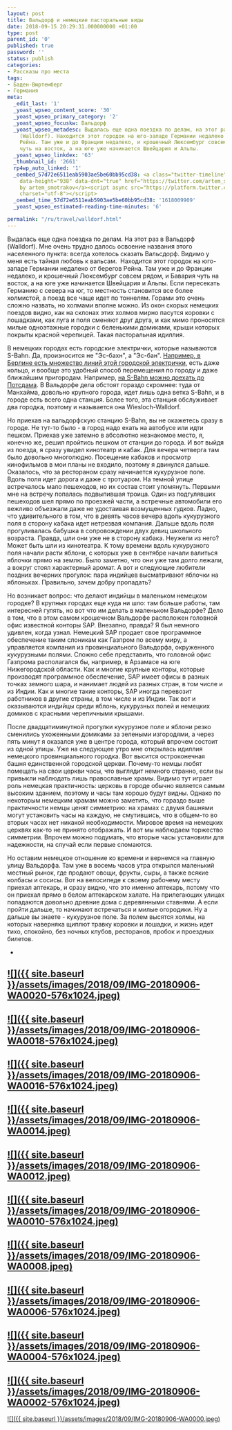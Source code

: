 ```yaml
---
layout: post
title: Вальдорф и немецкие пасторальные виды
date: 2018-09-15 20:29:31.000000000 +01:00
type: post
parent_id: '0'
published: true
password: ''
status: publish
categories:
- Рассказы про места
tags:
- Баден-Вюртемберг
- Германия
meta:
  _edit_last: '1'
  _yoast_wpseo_content_score: '30'
  _yoast_wpseo_primary_category: '2'
  _yoast_wpseo_focuskw: Вальдорф
  _yoast_wpseo_metadesc: Выдалась еще одна поездка по делам, на этот раз в Вальдорф
    (Walldorf). Находится этот городок на юго-западе Германии недалеко от берегов
    Рейна. Там уже и до Франции недалеко, и крошечный Люксембург совсем рядом, Бавария
    чуть на восток, а на юге уже начинается Швейцария и Альпы.
  _yoast_wpseo_linkdex: '63'
  _thumbnail_id: '2661'
  rp4wp_auto_linked: '1'
  _oembed_57d72e6511eab5903ae5be60bb95cd38: <a class="twitter-timeline" data-width="625"
    data-height="938" data-dnt="true" href="https://twitter.com/artem_smotrakov?ref_src=twsrc%5Etfw">Tweets
    by artem_smotrakov</a><script async src="https://platform.twitter.com/widgets.js"
    charset="utf-8"></script>
  _oembed_time_57d72e6511eab5903ae5be60bb95cd38: '1618009909'
  _yoast_wpseo_estimated-reading-time-minutes: '6'

permalink: "/ru/travel/walldorf.html"
---
```

Выдалась еще одна поездка по делам. На этот раз в Вальдорф (Walldorf). Мне очень трудно далось освоение названия этого населенного пункта: всегда хотелось сказать Вальсдорф. Видимо у меня есть тайная любовь к вальсам.&nbsp; Находится этот городок на юго-западе Германии недалеко от берегов Рейна. Там уже и до Франции недалеко, и крошечный Люксембург совсем рядом, и Бавария чуть на восток, а на юге уже начинается Швейцария и Альпы. Если пересекать Германию с севера на юг, то местность становится все более холмистой, а поезд все чаще идет по тоннелям. Горами это очень сложно назвать, но холмами вполне можно. Из окон скорых немецких поездов видно, как на склонах этих холмов мирно пасутся коровки с лошадками, как луга и поля сменяют друг друга, и как мимо проносятся милые одноэтажные городки с беленькими домиками, крыши которых покрыты красной черепицей. Такая пасторальная идиллия.



В немецких городах есть городские электрички, которые называются S-Bahn. Да, произносится не "Эс-бахн", а "Эс-бан". [Например, в Берлине есть множество линий этой городской электрички](/ru/travel/berlin-part-two.html), есть даже кольцо, и вообще это удобный способ перемещения по городу и даже ближайшим пригородам. Например, [на S-Bahn можно доехать до Потсдама](/ru/travel/potsdam.html). В Вальдорфе дела обстоят гораздо скромнее: туда от Манхайма, довольно крупного города, идет лишь одна ветка S-Bahn, и в городе есть всего одна станция. Более того, эта станция обслуживает два городка, поэтому и называется она Wiesloch-Walldorf.

Но приехав на вальдорфскую станцию S-Bahn, вы не окажетесь сразу в городе. Не тут-то было - в город надо ехать на автобусе или идти пешком. Приехав уже затемно в абсолютно незнакомое место, я, конечно же, решил пройтись пешком от станции до города. И вот выйдя из поезда, я сразу увидел кинотеатр и кабак. Для вечера четверга там было довольно многолюдно. Посещение кабаков и просмотр кинофильмов в мои планы не входило, поэтому я двинулся дальше. Оказалось, что за рестораном сразу начинается кукурузное поле. Вдоль поля идет дорога и даже с тротуаром. На темной улице встречалось мало пешеходов, но их состав стоит упомянуть. Первыми мне на встречу попалась подвыпившая троица. Один из подгулявших пешеходов шел прямо по проезжей части, а встречные автомобили его вежливо объезжали даже не удостаивая возмущенных гудков. Ладно, что удивительного в том, что в девять часов вечера вдоль кукурузного поля в сторону кабака идет нетрезвая компания. Дальше вдоль поля прогуливалась бабушка в сопровождении двух девиц школьного возраста. Правда, шли они уже не в сторону кабака. Неужели из него? Может быть шли из кинотеатра. К тому времени вдоль кукурузного поля начали расти яблони, с которых уже в сентябре начали валиться яблочки прямо на землю. Было заметно, что они уже там долго лежали, а вокруг стоял характерный аромат. А вот и следующие любители поздних вечерних прогулок: пара индийцев высматривают яблочки на яблоньках. Правильно, зачем добру пропадать?

Но возникает вопрос: что делают индийцы в маленьком немецком городке? В крупных городах еще куда ни шло: там больше работы, там интересней гулять, но вот что им делать в маленьком Вальдорфе? Дело в том, что в этом самом крошечном Вальдорфе расположен головной офис известной конторы SAP. Внезапно, правда? Я был немного удивлен, когда узнал. Немецкий SAP продает свое программное обеспечение таким слоникам как Газпром по всему миру, а управляется компания из провинциального Вальдорфа, окруженного кукурузными полями.&nbsp;Сложно себе представить, что головной офис Газпрома располагался бы, например, в Арзамасе на юге Нижегородской области. Как и многие крупные конторы, которые производят программное обеспечение, SAP имеет офисы в разных точках земного шара, и нанимает людей из разных стран, в том числе и из Индии. Как и многие такие конторы, SAP иногда перевозит работников в другие страны, в том числе и из Индии. Так вот и оказываются индийцы среди яблонь, кукурузных полей и немецких домиков с красными черепичными крышами.

После двадцатиминутной прогулки кукурузное поле и яблони резко сменились ухоженными домиками за зелеными изгородями, а через пять минут я оказался уже в центре города, который впрочем состоит из одной улицы. Уже на следующее утро мне открылась идиллия немецкого провинциального городка. Вот высится остроконечная башня единственной городской церкви. Почему-то немцы любят помещать на свои церкви часы, что выглядит немного странно, если вы привыкли наблюдать лишь православные храмы. Видимо тут играет роль немецкая практичность: церковь в городе обычно является самым высоким зданием, поэтому и часы там хорошо будут видны. Однако по некоторым немецким храмам можно заметить, что гораздо выше практичности немцы ценят симметрию: на храмах с двумя башнями могут установить часы на каждую, не смутившись, что в общем-то во вторых часах нет никакой необходимости. Мировое время на немецких церквях как-то не принято отображать. И вот мы наблюдаем торжество симметрии. Впрочем можно подумать, что вторые часы установили для надежности, на случай если первые сломаются.

Но оставим немецкое отношение ко времени и вернемся на главную улицу Вальдорфа. Там уже в восемь часов утра открылся маленький местный рынок, где продают овощи, фрукты, сыры, а также всякие колбасы и сосисы. Вот на велосипеде к своему рабочему месту приехал аптекарь, и сразу видно, что это именно аптекарь, потому что он приехал прямо в белом аптекарском халате. На прилегающих улицах попадаются довольно древние дома с деревянными ставнями. А если пройти дальше, то начинают встречаться и милые огородики. Ну а дальше вы знаете - кукурузное поле. За полем высятся холмы, на которых наверняка щиплют травку коровки и лошадки, и жизнь идет тихо, спокойно, без ночных клубов, ресторанов, пробок и проездных билетов.



- 
[![]({{ site.baseurl }}/assets/images/2018/09/IMG-20180906-WA0020-576x1024.jpeg)](/wp-content/uploads/2021/05/IMG-20180906-WA0020.jpeg)
- 
[![]({{ site.baseurl }}/assets/images/2018/09/IMG-20180906-WA0018-576x1024.jpeg)](/wp-content/uploads/2021/05/IMG-20180906-WA0018.jpeg)
- 
[![]({{ site.baseurl }}/assets/images/2018/09/IMG-20180906-WA0016-576x1024.jpeg)](/wp-content/uploads/2021/05/IMG-20180906-WA0016.jpeg)
- 
[![]({{ site.baseurl }}/assets/images/2018/09/IMG-20180906-WA0014.jpeg)](/wp-content/uploads/2021/05/IMG-20180906-WA0014.jpeg)
- 
[![]({{ site.baseurl }}/assets/images/2018/09/IMG-20180906-WA0012.jpeg)](/wp-content/uploads/2021/05/IMG-20180906-WA0012.jpeg)
- 
[![]({{ site.baseurl }}/assets/images/2018/09/IMG-20180906-WA0010-576x1024.jpeg)](/wp-content/uploads/2021/05/IMG-20180906-WA0010.jpeg)
- 
[![]({{ site.baseurl }}/assets/images/2018/09/IMG-20180906-WA0008.jpeg)](/wp-content/uploads/2021/05/IMG-20180906-WA0008.jpeg)
- 
[![]({{ site.baseurl }}/assets/images/2018/09/IMG-20180906-WA0006-576x1024.jpeg)](/wp-content/uploads/2021/05/IMG-20180906-WA0006.jpeg)
- 
[![]({{ site.baseurl }}/assets/images/2018/09/IMG-20180906-WA0004-576x1024.jpeg)](/wp-content/uploads/2021/05/IMG-20180906-WA0004.jpeg)
- 
[![]({{ site.baseurl }}/assets/images/2018/09/IMG-20180906-WA0002-576x1024.jpeg)](/wp-content/uploads/2021/05/IMG-20180906-WA0002.jpeg)
- 
[![]({{ site.baseurl }}/assets/images/2018/09/IMG-20180906-WA0000.jpeg)](/wp-content/uploads/2021/05/IMG-20180906-WA0000.jpeg)



